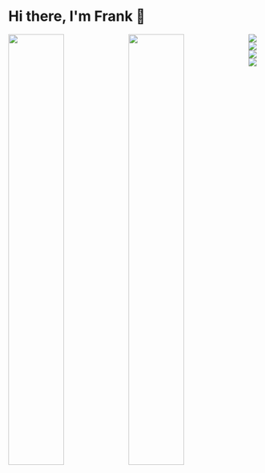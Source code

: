 # Hi there, I'm Frank 👋

<img align="left" width="47%" src="https://github-readme-stats.vercel.app/api?username=Frezeh&show_icons=true&theme=radical" />
<img align="left" width="47%" src="https://github-readme-stats.vercel.app/api/top-langs/?username=Frezeh&layout=compact" />

<img align="left" src="https://img.shields.io/badge/node.js-6DA55F?style=for-the-badge&logo=node.js&logoColor=white" />
<img align="left" src="https://img.shields.io/badge/typescript-%23007ACC.svg?style=for-the-badge&logo=typescript&logoColor=white" />
<img src="https://img.shields.io/badge/javascript-%23323330.svg?style=for-the-badge&logo=javascript&logoColor=%23F7DF1E" />
<img src="https://img.shields.io/badge/go-%2300ADD8.svg?style=for-the-badge&logo=go&logoColor=white" />
